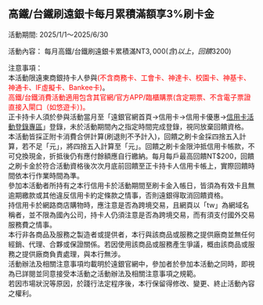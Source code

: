 ## 高鐵/台鐵刷遠銀卡每月累積滿額享3%刷卡金

活動期間: 2025/1/1～2025/6/30

活動內容： 每月高鐵/台鐵刷遠銀卡累積滿NT$3,000(含)以上，回饋3%刷卡金(須當月登錄當月刷卡，每月每戶回饋上限NT$200)

注意事項：<br>
本活動限遠東商銀持卡人參與<font color=#FF0000>(不含商務卡、工會卡、神達卡、校園卡、神基卡、神通卡、IF虛擬卡、Bankee卡)</font>。<br>
<font color=#FF0000>高鐵/台鐵消費活動適用包含其官網/官方APP/臨櫃購票(含定期票、不含電子票證直接入閘口（如悠遊卡）)。</font><br>
正卡持卡人須於參與活動當月至「遠銀官網首頁→信用卡→信用卡優惠→[信用卡活動登錄專區](https://ecard.feib.com.tw/ActivityPromotion/index.do)」登錄，未於活動期間內之指定時間完成登錄，視同放棄回饋資格。<br>
本活動皆採正附卡消費合併計算(刷退則不予計入)，回饋之刷卡金採四捨五入計算，若不足「元」，將四捨五入計算至「元」。回饋之刷卡金限沖抵信用卡帳款，不可兌換現金，折抵後仍有應付餘額應自行繳納。每月每戶最高回饋NT$200，回饋之刷卡金於符合活動資格後次次月底前回饋至正卡持卡人信用卡帳上，實際回饋時間依本行作業時間為準。<br>
參加本活動者所持有之本行信用卡於活動期間至刷卡金入帳日，皆須為有效卡且無逾期繳款或其他違反信用卡約定條款之情事，否則遠銀得取消回饋資格。<br>
持信用卡於網路商店購物時，應注意是否為跨境交易，且網頁以「tw」為網域名稱者，並不限為國內公司，持卡人仍須注意是否為跨境交易，而有須支付國外交易服務費之情事。<br>
本行非各商品及服務之製造者或提供者，本行與該商品或服務之提供廠商並無任何經銷、代理、合夥或保證關係。若因使用該商品或服務產生爭議，概由該商品或服務之提供廠商負責處理，與本行無涉。<br>
活動辦法及相關注意事項均載明於遠銀官網中，參加者於參加本活動之同時，即視為已詳閱並同意接受本活動之活動辦法及相關注意事項之規範。<br>
若因市場狀況等原因，於踐行法定程序後，本行保留得修改、變更、終止活動內容之權利。